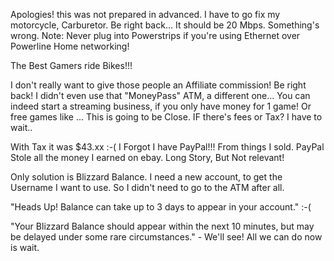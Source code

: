 Apologies! this was not prepared in advanced.
I have to go fix my motorcycle, Carburetor. Be right back...
It should be 20 Mbps. Something's wrong.
Note: Never plug into Powerstrips if you're using Ethernet over Powerline Home networking!

The Best Gamers ride Bikes!!!

I don't really want to give those people an Affiliate commission!
Be right back!
I didn't even use that "MoneyPass" ATM, a different one...
You can indeed start a streaming business, if you only have money for 1 game! Or free games like ...
This is going to be Close. IF there's fees or Tax? I have to wait..

With Tax it was $43.xx :-(
I Forgot I have PayPal!!! From things I sold.
PayPal Stole all the money I earned on ebay. Long Story, But Not relevant!

Only solution is Blizzard Balance.
I need a new account, to get the Username I want to use.
So I didn't need to go to the ATM after all.

"Heads Up!
Balance can take up to 3 days to appear in your account." :-(

"Your Blizzard Balance should appear within the next 10 minutes, but may be delayed under some rare circumstances." - We'll see!
All we can do now is wait.
